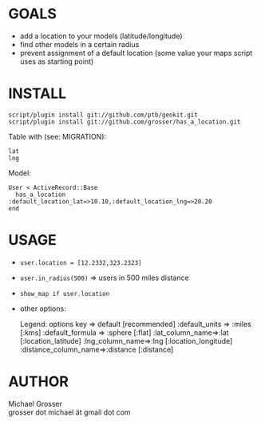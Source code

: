 GOALS
=====
 - add a location to your models (latitude/longitude)
 - find other models in a certain radius
 - prevent assignment of a default location (some value your maps script uses as starting point)


INSTALL
=======

    script/plugin install git://github.com/ptb/geokit.git
    script/plugin install git://github.com/grosser/has_a_location.git

Table with (see: MIGRATION):

    lat
    lng

Model:

    User < ActiveRecord::Base
      has_a_location :default_location_lat=>10.10,:default_location_lng=>20.20
    end
 
USAGE
=====
 - `user.location = [12.2332,323.2323]`
 - `user.in_radius(500)` => users in 500 miles distance
 - `show_map if user.location`
 - other options:


      Legend: options key => default [recommended]
      :default_units => :miles [:kms]
      :default_formula => :sphere [:flat]
      :lat_column_name=>:lat [:location_latitude]
      :lng_column_name=>:lng [:location_longitude]
      :distance_column_name=>:distance [:distance]
 

AUTHOR
======
  Michael Grosser  
  grosser dot michael ät gmail dot com  